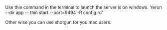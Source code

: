 Use thie command in the terminal to launch the server is on windows.
'rerun --dir app -- thin start --port=9494 -R config.ru'

Other wise you can use shotgun for you mac users.
